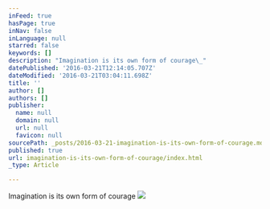 ```yaml
---
inFeed: true
hasPage: true
inNav: false
inLanguage: null
starred: false
keywords: []
description: "Imagination is its own form of courage\_"
datePublished: '2016-03-21T12:14:05.707Z'
dateModified: '2016-03-21T03:04:11.698Z'
title: ''
author: []
authors: []
publisher:
  name: null
  domain: null
  url: null
  favicon: null
sourcePath: _posts/2016-03-21-imagination-is-its-own-form-of-courage.md
published: true
url: imagination-is-its-own-form-of-courage/index.html
_type: Article

---
```

Imagination is its own form of courage ![](https://the-grid-user-content.s3-us-west-2.amazonaws.com/d1845a5c-0639-40d1-af64-fc452e93e0bc.jpg)